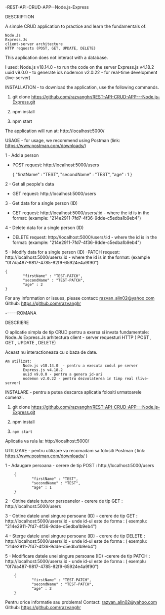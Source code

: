 -REST-API-CRUD-APP--Node.js-Express

DESCRIPTION

A simple CRUD application to practice and learn the fundamentals of:

	Node.Js
	Express.Js
	client-server architecture
	HTTP requests (POST, GET, UPDATE, DELETE)

This application does not interact with a database.

I used:
	Node.js v18.14.0 - to run the code on the server
	Express.js v4.18.2
	uuid v9.0.0 - to generate ids
	nodemon v2.0.22 - for real-time development (live-server)




INSTALLATION - to download the application, use the following commands.

1.    git clone https://github.com/razvanghr/REST-API-CRUD-APP---Node.js-Express.git

2.    npm install

3.    npm start

The application will run at: http://localhost:5000/



USAGE - for usage, we recommend using Postman (link: https://www.postman.com/downloads/)

1 - Add a person
- POST request: http://localhost:5000/users 
		
	{
			"firstName" : "TEST",
			"secondName" : "TEST",
			"age" : 1
	}


2 - Get all people's data
- GET request: http://localhost:5000/users


3 - Get data for a single person (ID)
- GET request: http://localhost:5000/users/:id - where the id is in the format: (example: "214e2911-7fd7-4f36-9dde-c5edba1b9eb4")


4 - Delete data for a single person (ID)
- DELETE request: http://localhost:5000/users/:id - where the id is in the format: (example: "214e2911-7fd7-4f36-9dde-c5edba1b9eb4")



5 - Modify data for a single person (ID)
-PATCH request: http://localhost:5000/users/:id - where the id is in the format: (example "0f7da487-9817-4785-82f9-65924e4a9f90")


	{
			"firstName" : "TEST-PATCH",
			"secondName" : "TEST-PATCH",
			"age" : 2
	}


For any information or issues, please contact:
razvan_alin02@yahoo.com
Github: https://github.com/razvanghr

------ROMANA

DESCRIERE

 O aplicatie  simpla de tip CRUD pentru a exersa si invata fundamentele:
	Node.Js 
	Express.Js
	arhitectura client - server 
	requesturi HTTP ( POST , GET , UPDATE , DELETE)

 Aceast nu interactioneaza cu o baza de date. 
 
 
	Am utilizat:
			Node.js v18.14.0  - pentru a executa codul pe server 
			Express.js v4.18.2 
			uuid v9.0.0 - pentru a genera id-uri
			nodemon v2.0.22 - pentru dezvolaterea in timp real (live-server)



INSTALARE - pentru a putea descarca aplicatia folositi urmatoarele comenzi.

 1.   git clone https://github.com/razvanghr/REST-API-CRUD-APP---Node.js-Express.git
 
 2.   npm install 

 3.  	npm start


 Aplicatia va rula la: http://localhost:5000/


UTILIZARE - pentru utilizare va recomadam sa folositi Postman ( link: https://www.postman.com/downloads/ )


1 - Adaugare persoana 
	- cerere de tip POST : http://localhost:5000/users 
			
		{
    			"firstName" : "TEST",
    			"secondName" : "TEST",
    			"age" : 1
		}
        

2 - Obtine datele tuturor persoanelor
	- cerere de tip GET : http://localhost:5000/users



3 - Obtine datele unei singure persoane (ID)
	- cerere de tip GET : http://localhost:5000/users/:id - unde id-ul este de forma : ( exemplu: "214e2911-7fd7-4f36-9dde-c5edba1b9eb4")


4 - Sterge datele unei singure persoane (ID)
	- cerere de tip DELETE : http://localhost:5000/users/:id - unde id-ul este de forma : ( exemplu: "214e2911-7fd7-4f36-9dde-c5edba1b9eb4")


5 - Modificare datele unei singure persoane (ID)
	-cerere de tip PATCH : http://localhost:5000/users/:id - unde id-ul este de forma : ( exemplu "0f7da487-9817-4785-82f9-65924e4a9f90")

		{
    			"firstName" : "TEST-PATCH",
    			"secondName" : "TEST-PATCH",
    			"age" : 2
		}
        

Pentru orice informatie sau problema!
	Contact: razvan_alin02@yahoo.com
	Github: https://github.com/razvanghr

	
